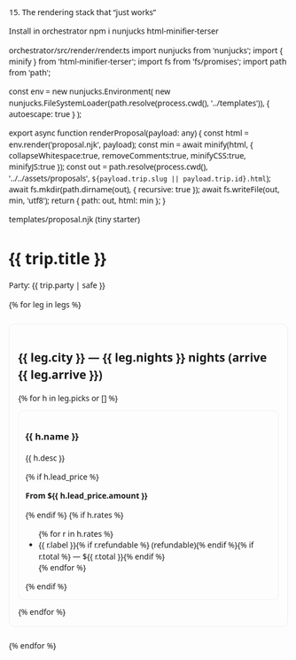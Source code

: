15) The rendering stack that “just works”

Install in orchestrator
npm i nunjucks html-minifier-terser

orchestrator/src/render/render.ts
import nunjucks from 'nunjucks';
import { minify } from 'html-minifier-terser';
import fs from 'fs/promises';
import path from 'path';

const env = new nunjucks.Environment(
  new nunjucks.FileSystemLoader(path.resolve(process.cwd(), '../templates')),
  { autoescape: true }
);

export async function renderProposal(payload: any) {
  const html = env.render('proposal.njk', payload);
  const min = await minify(html, { collapseWhitespace:true, removeComments:true, minifyCSS:true, minifyJS:true });
  const out = path.resolve(process.cwd(), '../../assets/proposals', `${payload.trip.slug || payload.trip.id}.html`);
  await fs.mkdir(path.dirname(out), { recursive: true });
  await fs.writeFile(out, min, 'utf8');
  return { path: out, html: min };
}


templates/proposal.njk (tiny starter)
<!doctype html><html><head>
<meta charset="utf-8"><title>{{ trip.title }}</title>
<style>
  body{font-family:system-ui,Segoe UI,Arial;margin:0;padding:24px;line-height:1.45;}
  .city{margin:24px 0;padding:16px;border:1px solid #eee;border-radius:12px;}
  .hotel{margin:12px 0;padding:12px;border:1px solid #f1f1f1;border-radius:10px;}
  .price{font-weight:bold}
</style>
</head><body>
<h1>{{ trip.title }}</h1>
<p>Party: {{ trip.party | safe }}</p>

{% for leg in legs %}
  <div class="city">
    <h2>{{ leg.city }} — {{ leg.nights }} nights (arrive {{ leg.arrive }})</h2>
    {% for h in leg.picks or [] %}
      <div class="hotel">
        <h3>{{ h.name }}</h3>
        <p>{{ h.desc }}</p>
        {% if h.lead_price %}<p class="price">From ${{ h.lead_price.amount }}</p>{% endif %}
        {% if h.rates %}<ul>
          {% for r in h.rates %}
            <li>{{ r.label }}{% if r.refundable %} (refundable){% endif %}{% if r.total %} — ${{ r.total }}{% endif %}</li>
          {% endfor %}
        </ul>{% endif %}
      </div>
    {% endfor %}
  </div>
{% endfor %}

</body></html>

